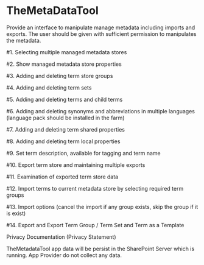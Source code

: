# TheMetaDataTool

Provide an interface to manipulate manage metadata including imports and exports. The user should be given with sufficient permission to manipulates the metadata. 

#1. Selecting multiple managed metadata stores 

#2. Show managed metadata store properties  

#3. Adding and deleting term store groups

#4. Adding and deleting term sets

#5. Adding and deleting terms and child terms

#6. Adding and deleting synonyms and abbreviations in multiple languages (language pack should be installed in the farm)

#7. Adding and deleting term shared properties

#8. Adding and deleting term local properties

#9. Set term description, available for tagging and term name

#10. Export term store and maintaining multiple exports

#11. Examination of exported term store data

#12. Import terms to current metadata store by selecting required term groups

#13. Import options (cancel the import if any group exists, skip the group if it is exist) 

#14. Export and Export Term Group / Term Set and Term as a Template

Privacy Documentation (Privacy Statement)

TheMetadataTool app data will be persist in the SharePoint Server which is running. App Provider do not collect any data.
